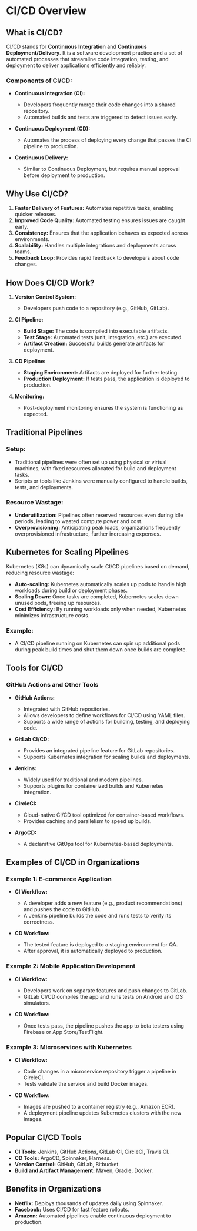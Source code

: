 # CI/CD Overview

## What is CI/CD?

CI/CD stands for **Continuous Integration** and **Continuous Deployment/Delivery**. It is a software development practice and a set of automated processes that streamline code integration, testing, and deployment to deliver applications efficiently and reliably.

### Components of CI/CD:
- **Continuous Integration (CI):**
  - Developers frequently merge their code changes into a shared repository.
  - Automated builds and tests are triggered to detect issues early.

- **Continuous Deployment (CD):**
  - Automates the process of deploying every change that passes the CI pipeline to production.

- **Continuous Delivery:**
  - Similar to Continuous Deployment, but requires manual approval before deployment to production.

## Why Use CI/CD?

1. **Faster Delivery of Features:** Automates repetitive tasks, enabling quicker releases.
2. **Improved Code Quality:** Automated testing ensures issues are caught early.
3. **Consistency:** Ensures that the application behaves as expected across environments.
4. **Scalability:** Handles multiple integrations and deployments across teams.
5. **Feedback Loop:** Provides rapid feedback to developers about code changes.

## How Does CI/CD Work?

1. **Version Control System:**
   - Developers push code to a repository (e.g., GitHub, GitLab).

2. **CI Pipeline:**
   - **Build Stage:** The code is compiled into executable artifacts.
   - **Test Stage:** Automated tests (unit, integration, etc.) are executed.
   - **Artifact Creation:** Successful builds generate artifacts for deployment.

3. **CD Pipeline:**
   - **Staging Environment:** Artifacts are deployed for further testing.
   - **Production Deployment:** If tests pass, the application is deployed to production.

4. **Monitoring:**
   - Post-deployment monitoring ensures the system is functioning as expected.

## Traditional Pipelines

### Setup:
- Traditional pipelines were often set up using physical or virtual machines, with fixed resources allocated for build and deployment tasks.
- Scripts or tools like Jenkins were manually configured to handle builds, tests, and deployments.

### Resource Wastage:
- **Underutilization:** Pipelines often reserved resources even during idle periods, leading to wasted compute power and cost.
- **Overprovisioning:** Anticipating peak loads, organizations frequently overprovisioned infrastructure, further increasing expenses.

## Kubernetes for Scaling Pipelines

Kubernetes (K8s) can dynamically scale CI/CD pipelines based on demand, reducing resource wastage:

- **Auto-scaling:** Kubernetes automatically scales up pods to handle high workloads during build or deployment phases.
- **Scaling Down:** Once tasks are completed, Kubernetes scales down unused pods, freeing up resources.
- **Cost Efficiency:** By running workloads only when needed, Kubernetes minimizes infrastructure costs.

### Example:
- A CI/CD pipeline running on Kubernetes can spin up additional pods during peak build times and shut them down once builds are complete.

## Tools for CI/CD

### GitHub Actions and Other Tools

- **GitHub Actions:**
  - Integrated with GitHub repositories.
  - Allows developers to define workflows for CI/CD using YAML files.
  - Supports a wide range of actions for building, testing, and deploying code.

- **GitLab CI/CD:**
  - Provides an integrated pipeline feature for GitLab repositories.
  - Supports Kubernetes integration for scaling builds and deployments.

- **Jenkins:**
  - Widely used for traditional and modern pipelines.
  - Supports plugins for containerized builds and Kubernetes integration.

- **CircleCI:**
  - Cloud-native CI/CD tool optimized for container-based workflows.
  - Provides caching and parallelism to speed up builds.

- **ArgoCD:**
  - A declarative GitOps tool for Kubernetes-based deployments.

## Examples of CI/CD in Organizations

### Example 1: E-commerce Application

- **CI Workflow:**
  - A developer adds a new feature (e.g., product recommendations) and pushes the code to GitHub.
  - A Jenkins pipeline builds the code and runs tests to verify its correctness.

- **CD Workflow:**
  - The tested feature is deployed to a staging environment for QA.
  - After approval, it is automatically deployed to production.

### Example 2: Mobile Application Development

- **CI Workflow:**
  - Developers work on separate features and push changes to GitLab.
  - GitLab CI/CD compiles the app and runs tests on Android and iOS simulators.

- **CD Workflow:**
  - Once tests pass, the pipeline pushes the app to beta testers using Firebase or App Store/TestFlight.

### Example 3: Microservices with Kubernetes

- **CI Workflow:**
  - Code changes in a microservice repository trigger a pipeline in CircleCI.
  - Tests validate the service and build Docker images.

- **CD Workflow:**
  - Images are pushed to a container registry (e.g., Amazon ECR).
  - A deployment pipeline updates Kubernetes clusters with the new images.

## Popular CI/CD Tools

- **CI Tools:** Jenkins, GitHub Actions, GitLab CI, CircleCI, Travis CI.
- **CD Tools:** ArgoCD, Spinnaker, Harness.
- **Version Control:** GitHub, GitLab, Bitbucket.
- **Build and Artifact Management:** Maven, Gradle, Docker.

## Benefits in Organizations
- **Netflix:** Deploys thousands of updates daily using Spinnaker.
- **Facebook:** Uses CI/CD for fast feature rollouts.
- **Amazon:** Automated pipelines enable continuous deployment to production.
